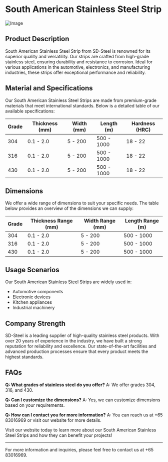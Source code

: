 # South American Stainless Steel Strip

![Image](https://github.com/user-attachments/assets/2567258e-e124-4816-932d-1809bd27ef0b)

## Product Description

South American Stainless Steel Strip from SD-Steel is renowned for its superior quality and versatility. Our strips are crafted from high-grade stainless steel, ensuring durability and resistance to corrosion. Ideal for various applications in the automotive, electronics, and manufacturing industries, these strips offer exceptional performance and reliability.

## Material and Specifications

Our South American Stainless Steel Strips are made from premium-grade materials that meet international standards. Below is a detailed table of our available specifications:

| Grade        | Thickness (mm) | Width (mm) | Length (m) | Hardness (HRC) |
|--------------|----------------|------------|------------|----------------|
| 304          | 0.1 - 2.0      | 5 - 200    | 500 - 1000 | 18 - 22        |
| 316          | 0.1 - 2.0      | 5 - 200    | 500 - 1000 | 18 - 22        |
| 430          | 0.1 - 2.0      | 5 - 200    | 500 - 1000 | 18 - 22        |

## Dimensions

We offer a wide range of dimensions to suit your specific needs. The table below provides an overview of the dimensions we can supply:

| Grade        | Thickness Range (mm) | Width Range (mm) | Length Range (m) |
|--------------|----------------------|------------------|------------------|
| 304          | 0.1 - 2.0            | 5 - 200          | 500 - 1000       |
| 316          | 0.1 - 2.0            | 5 - 200          | 500 - 1000       |
| 430          | 0.1 - 2.0            | 5 - 200          | 500 - 1000       |

## Usage Scenarios

Our South American Stainless Steel Strips are widely used in:
- Automotive components
- Electronic devices
- Kitchen appliances
- Industrial machinery

## Company Strength

SD-Steel is a leading supplier of high-quality stainless steel products. With over 20 years of experience in the industry, we have built a strong reputation for reliability and excellence. Our state-of-the-art facilities and advanced production processes ensure that every product meets the highest standards.

## FAQs

**Q: What grades of stainless steel do you offer?**
A: We offer grades 304, 316, and 430.

**Q: Can I customize the dimensions?**
A: Yes, we can customize dimensions based on your requirements.

**Q: How can I contact you for more information?**
A: You can reach us at +65 83016969 or visit our website for more details.

Visit our website today to learn more about our South American Stainless Steel Strips and how they can benefit your projects!

---

For more information and inquiries, please feel free to contact us at +65 83016969.